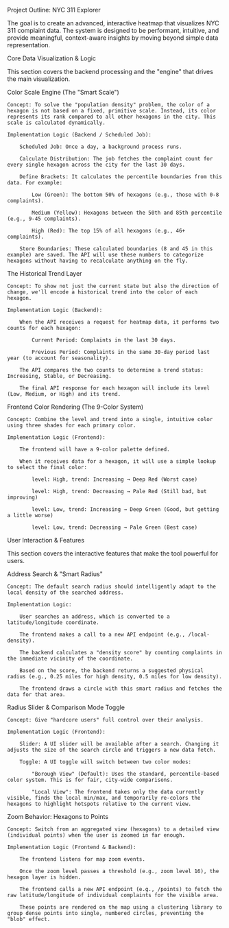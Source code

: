Project Outline: NYC 311 Explorer

The goal is to create an advanced, interactive heatmap that visualizes NYC 311 complaint data. The system is designed to be performant, intuitive, and provide meaningful, context-aware insights by moving beyond simple data representation.

Core Data Visualization & Logic

This section covers the backend processing and the "engine" that drives the main visualization.

Color Scale Engine (The "Smart Scale")

    Concept: To solve the "population density" problem, the color of a hexagon is not based on a fixed, primitive scale. Instead, its color represents its rank compared to all other hexagons in the city. This scale is calculated dynamically.

    Implementation Logic (Backend / Scheduled Job):

        Scheduled Job: Once a day, a background process runs.

        Calculate Distribution: The job fetches the complaint count for every single hexagon across the city for the last 30 days.

        Define Brackets: It calculates the percentile boundaries from this data. For example:

            Low (Green): The bottom 50% of hexagons (e.g., those with 0-8 complaints).

            Medium (Yellow): Hexagons between the 50th and 85th percentile (e.g., 9-45 complaints).

            High (Red): The top 15% of all hexagons (e.g., 46+ complaints).

        Store Boundaries: These calculated boundaries (8 and 45 in this example) are saved. The API will use these numbers to categorize hexagons without having to recalculate anything on the fly.

The Historical Trend Layer

    Concept: To show not just the current state but also the direction of change, we'll encode a historical trend into the color of each hexagon.

    Implementation Logic (Backend):

        When the API receives a request for heatmap data, it performs two counts for each hexagon:

            Current Period: Complaints in the last 30 days.

            Previous Period: Complaints in the same 30-day period last year (to account for seasonality).

        The API compares the two counts to determine a trend status: Increasing, Stable, or Decreasing.

        The final API response for each hexagon will include its level (Low, Medium, or High) and its trend.

Frontend Color Rendering (The 9-Color System)

    Concept: Combine the level and trend into a single, intuitive color using three shades for each primary color.

    Implementation Logic (Frontend):

        The frontend will have a 9-color palette defined.

        When it receives data for a hexagon, it will use a simple lookup to select the final color:

            level: High, trend: Increasing → Deep Red (Worst case)

            level: High, trend: Decreasing → Pale Red (Still bad, but improving)

            level: Low, trend: Increasing → Deep Green (Good, but getting a little worse)

            level: Low, trend: Decreasing → Pale Green (Best case)

User Interaction & Features

This section covers the interactive features that make the tool powerful for users.

Address Search & "Smart Radius"

    Concept: The default search radius should intelligently adapt to the local density of the searched address.

    Implementation Logic:

        User searches an address, which is converted to a latitude/longitude coordinate.

        The frontend makes a call to a new API endpoint (e.g., /local-density).

        The backend calculates a "density score" by counting complaints in the immediate vicinity of the coordinate.

        Based on the score, the backend returns a suggested physical radius (e.g., 0.25 miles for high density, 0.5 miles for low density).

        The frontend draws a circle with this smart radius and fetches the data for that area.

Radius Slider & Comparison Mode Toggle

    Concept: Give "hardcore users" full control over their analysis.

    Implementation Logic (Frontend):

        Slider: A UI slider will be available after a search. Changing it adjusts the size of the search circle and triggers a new data fetch.

        Toggle: A UI toggle will switch between two color modes:

            "Borough View" (Default): Uses the standard, percentile-based color system. This is for fair, city-wide comparisons.

            "Local View": The frontend takes only the data currently visible, finds the local min/max, and temporarily re-colors the hexagons to highlight hotspots relative to the current view.

Zoom Behavior: Hexagons to Points

    Concept: Switch from an aggregated view (hexagons) to a detailed view (individual points) when the user is zoomed in far enough.

    Implementation Logic (Frontend & Backend):

        The frontend listens for map zoom events.

        Once the zoom level passes a threshold (e.g., zoom level 16), the hexagon layer is hidden.

        The frontend calls a new API endpoint (e.g., /points) to fetch the raw latitude/longitude of individual complaints for the visible area.

        These points are rendered on the map using a clustering library to group dense points into single, numbered circles, preventing the "blob" effect.
